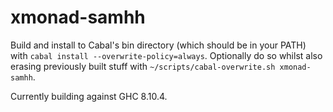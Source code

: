 # xmonad-samhh

Build and install to Cabal's bin directory (which should be in your PATH) with `cabal install --overwrite-policy=always`. Optionally do so whilst also erasing previously built stuff with `~/scripts/cabal-overwrite.sh xmonad-samhh`.

Currently building against GHC 8.10.4.

